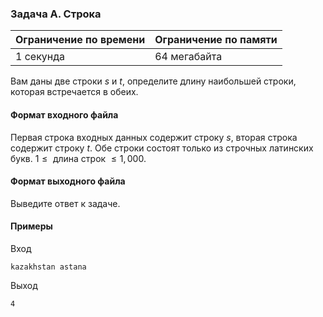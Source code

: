 

### Задача A. Строка

| Ограничение по времени      | Ограничение по памяти         |
|:----------------------------|:------------------------------|
|1 секунда|64 мегабайта|

Вам даны две строки $s$ и $t$, определите длину наибольшей строки, которая встречается в обеих.

#### Формат входного файла

Первая строка входных данных содержит строку $s$, вторая строка содержит строку $t.$ Обе строки состоят только из строчных латинских букв. $1 \le \text{ длина строк } \le 1,000.$


#### Формат выходного файла

Выведите ответ к задаче.

#### Примеры

Вход
```
kazakhstan astana
```

Выход
```
4
```
